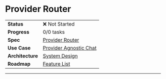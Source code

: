 # Provider Router

| | |
|---|---|
| **Status** | ❌ Not Started |
| **Progress** | 0/0 tasks |
| **Spec** | [Provider Router](../../../../../products/anygpt/specs/README.md#provider-router) |
| **Use Case** | [Provider Agnostic Chat](../../../../../products/anygpt/cases/provider-agnostic-chat.md) |
| **Architecture** | [System Design](../../architecture.md) |
| **Roadmap** | [Feature List](../../roadmap.md) |

---


